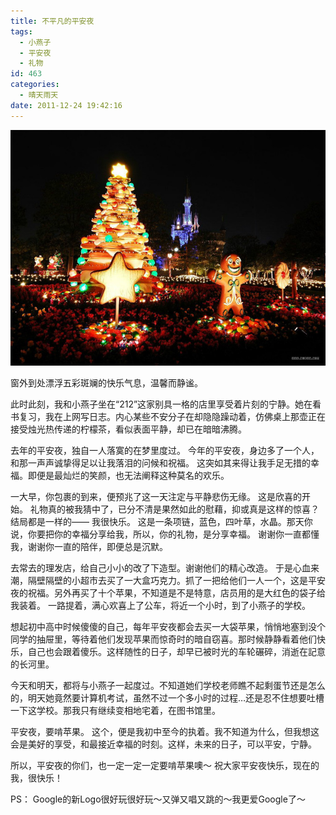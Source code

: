 ```yaml
---
title: 不平凡的平安夜
tags:
  - 小燕子
  - 平安夜
  - 礼物
id: 463
categories:
  - 晴天雨天
date: 2011-12-24 19:42:16
---
```


![](/images/extraordinary-christmas-eve.jpg)
 
窗外到处漂浮五彩斑斓的快乐气息，温馨而静谧。
	
此时此刻，我和小燕子坐在&ldquo;212&rdquo;这家别具一格的店里享受着片刻的宁静。她在看书复习，我在上网写日志。内心某些不安分子在却隐隐躁动着，仿佛桌上那壶正在接受烛光热传递的柠檬茶，看似表面平静，却已在暗暗沸腾。
	
去年的平安夜，独自一人落寞的在梦里度过。 今年的平安夜，身边多了一个人，和那一声声诚挚得足以让我落泪的问候和祝福。 这突如其来得让我手足无措的幸福。即便是最灿烂的笑颜，也无法阐释这种莫名的欢乐。
	
一大早，你包裹的到来，便预兆了这一天注定与平静悲伤无缘。 这是欣喜的开始。 礼物真的被我猜中了，已分不清是果然如此的慰藉，抑或真是这样的惊喜？结局都是一样的&mdash;&mdash; 我很快乐。 这是一条项链，蓝色，四叶草，水晶。那天你说，你要把你的幸福分享给我，所以，你的礼物，是分享幸福。 谢谢你一直都懂我，谢谢你一直的陪伴，即便总是沉默。
	
去常去的理发店，给自己小小的改了下造型。谢谢他们的精心改造。 于是心血来潮，隔壁隔壁的小超市去买了一大盒巧克力。抓了一把给他们一人一个，这是平安夜的祝福。另外再买了十个苹果，不知道是不是特意，店员用的是大红色的袋子给我装着。 一路提着，满心欢喜上了公车，将近一个小时，到了小燕子的学校。
	
想起初中高中时候傻傻的自己，每年平安夜都会去买一大袋苹果，悄悄地塞到没个同学的抽屉里，等待着他们发现苹果而惊奇时的暗自窃喜。那时候静静看着他们快乐，自己也会跟着傻乐。这样随性的日子，却早已被时光的车轮碾碎，消逝在記意的长河里。
	
今天和明天，都将与小燕子一起度过。不知道她们学校老师瞧不起剩蛋节还是怎么的，明天她竟然要计算机考试，虽然不过一个多小时的过程&hellip;还是忍不住想要吐槽一下这学校。那我只有继续变相地宅着，在图书馆里。
	
平安夜，要啃苹果。 这个，便是我初中至今的执着。我不知道为什么，但我想这会是美好的享受，和最接近幸福的时刻。这样，未来的日子，可以平安，宁静。
	
所以，平安夜的你们，也一定一定一定要啃苹果噢～
祝大家平安夜快乐，现在的我，很快乐！
	
PS： Google的新Logo很好玩很好玩～又弹又唱又跳的～我更爱Google了～
